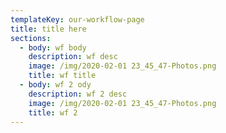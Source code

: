 ```yaml
---
templateKey: our-workflow-page
title: title here
sections:
  - body: wf body
    description: wf desc
    image: /img/2020-02-01 23_45_47-Photos.png
    title: wf title
  - body: wf 2 ody
    description: wf 2 desc
    image: /img/2020-02-01 23_45_47-Photos.png
    title: wf 2
---
```


